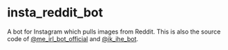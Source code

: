 # insta_reddit_bot

A bot for Instagram which pulls images from Reddit. This is also the source code of [@me_irl_bot_official](https://www.instagram.com/me_irl_bot_official) and [@ik_ihe_bot](https://www.instagram.com/ik_ihe_bot).
